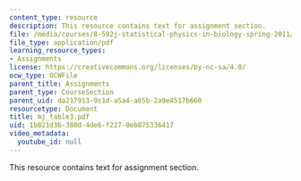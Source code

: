 ```yaml
---
content_type: resource
description: This resource contains text for assignment section.
file: /media/courses/8-592j-statistical-physics-in-biology-spring-2011/1b821d36380d4de6f2270eb875336417_mj_table3.pdf
file_type: application/pdf
learning_resource_types:
- Assignments
license: https://creativecommons.org/licenses/by-nc-sa/4.0/
ocw_type: OCWFile
parent_title: Assignments
parent_type: CourseSection
parent_uid: da217913-9c1d-a5a4-a85b-2a9e4517b660
resourcetype: Document
title: mj_table3.pdf
uid: 1b821d36-380d-4de6-f227-0eb875336417
video_metadata:
  youtube_id: null
---
```

This resource contains text for assignment section.